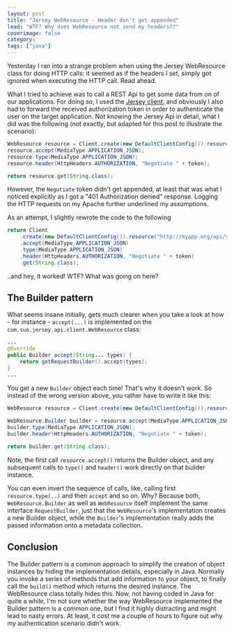 ```yaml
---
layout: post
title: "Jersey WebResource - Header don't get appended"
lead: "WTF? Why does WebResource not send my headers??"
coverimage: false
category:
tags: ["java"]
---
```


Yesterday I ran into a strange problem when using the Jersey WebResource class for doing HTTP calls: it seemed as if the headers I set, simply got ignored when executing the HTTP call. Read ahead.

What I tried to achieve was to call a REST Api to get some data from on of our applications. For doing so, I used the [Jersey client](https://jersey.java.net/), and obviously I also had to forward the received authorization token in order to authenticate the user on the target application. Not knowing the Jersey Api in detail, what I did was the following (not exactly, but adapted for this post to illustrate the scenario):

```java
WebResource resource = Client.create(new DefaultClientConfig()).resource("http://myapp.org/api/v1/data");
resource.accept(MediaType.APPLICATION_JSON);
resource.type(MediaType.APPLICATION_JSON);
resource.header(HttpHeaders.AUTHORIZATION, "Negotiate " + token);

return resource.get(String.class);
```

However, the `Negotiate` token didn't get appended, at least that was what I noticed explicitly as I got a "401 Authorization denied" response. Logging the HTTP requests on my Apache further underlined my assumptions. 

As an attempt, I slightly rewrote the code to the following

```java
return Client
    .create(new DefaultClientConfig()).resource("http://myapp.org/api/v1/data")
    .accept(MediaType.APPLICATION_JSON)
    .type(MediaType.APPLICATION_JSON)
    .header(HttpHeaders.AUTHORIZATION, "Negotiate " + token)
    .get(String.class);
```

..and hey, it worked! WTF? What was going on here?

## The Builder pattern

What seems insane initially, gets much clearer when you take a look at how - for instance - `accept(...)` is implemented on the `com.sun.jersey.api.client.WebResource` class:

```java
...
@Override
public Builder accept(String... types) {
    return getRequestBuilder().accept(types);
}
...
```

You get a new `Builder` object each time! That's why it doesn't work. So instead of the wrong version above, you rather have to write it like this:

```java
WebResource resource = Client.create(new DefaultClientConfig()).resource("http://myapp.org/api/v1/data");
            
WebResource.Builder builder = resource.accept(MediaType.APPLICATION_JSON);
builder.type(MediaType.APPLICATION_JSON);
builder.header(HttpHeaders.AUTHORIZATION, "Negotiate " + token);

return builder.get(String.class);
```

Note, the first call `resource.accept()` returns the Builder object, and any subsequent calls to `type()` and `header()` work directly on that builder instance. 

You can even invert the sequence of calls, like, calling first `resource.type(..)` and then `accept` and so on. Why? Because both, `WebResource.Builder` as well as `WebResource` itself implement the same interface `RequestBuilder`, just that the `WebResource`'s implementation creates a new Builder object, while the `Builder`'s implementation really adds the passed information onto a metadata collection.

## Conclusion

The Builder pattern is a common approach to simplify the creation of object instances by hiding the implementation details, especially in Java. Normally you invoke a series of methods that add information to your object, to finally call the `build()` method which returns the desired instance. The WebResource class totally hides this. Now, not having coded in Java for quite a while, I'm not sure whether the way WebResource implemented the Builder pattern is a common one, but I find it highly distracting and might lead to nasty errors. At least, it cost me a couple of hours to figure out why my authentication scenario didn't work.
